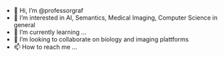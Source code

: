 - 👋 Hi, I’m @professorgraf
- 👀 I’m interested in AI, Semantics, Medical Imaging, Computer Science in general
- 🌱 I’m currently learning ...
- 💞️ I’m looking to collaborate on biology and imaging plattforms
- 📫 How to reach me ...

<!---
professorgraf/professorgraf is a ✨ special ✨ repository because its `README.md` (this file) appears on your GitHub profile.
You can click the Preview link to take a look at your changes.
--->
